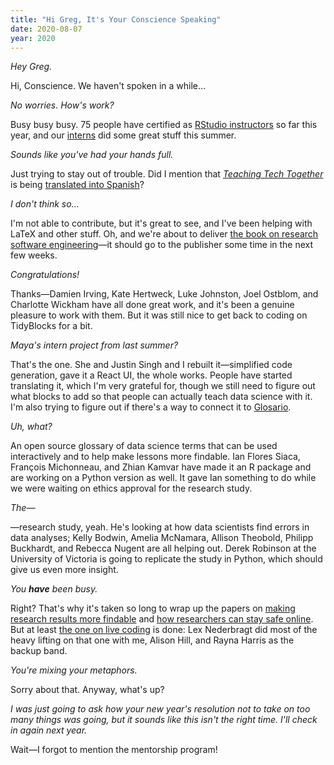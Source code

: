 ```yaml
---
title: "Hi Greg, It's Your Conscience Speaking"
date: 2020-08-07
year: 2020
---
```


*Hey Greg.*

Hi, Conscience. We haven't spoken in a while…

*No worries. How's work?*

Busy busy busy.
75 people have certified as [RStudio instructors](https://education.rstudio.com/trainers/) so far this year,
and our [interns](https://education.rstudio.com/tags/internship/) did some great stuff this summer.

*Sounds like you've had your hands full.*

Just trying to stay out of trouble.
Did I mention that [*Teaching Tech Together*](https://teachtogether.tech) is being
[translated into Spanish](https://teachtogether.tech/es/index.html)?

*I don't think so…*

I'm not able to contribute, but it's great to see, and I've been helping with LaTeX and other stuff.
Oh, and we're about to deliver
[the book on research software engineering](https://github.com/merely-useful/merely-useful.github.io/)—it
should go to the publisher some time in the next few weeks.

*Congratulations!*

Thanks—Damien Irving, Kate Hertweck, Luke Johnston, Joel Ostblom, and Charlotte Wickham have all done great work,
and it's been a genuine pleasure to work with them.
But it was still nice to get back to coding on TidyBlocks for a bit.

*Maya's intern project from last summer?*

That's the one.
She and Justin Singh and I rebuilt it—simplified code generation,
gave it a React UI,
the whole works.
People have started translating it,
which I'm very grateful for,
though we still need to figure out what blocks to add so that people can actually teach data science with it.
I'm also trying to figure out if there's a way to connect it to [Glosario](https://carpentries.github.io/glosario/).

*Uh, what?*

An open source glossary of data science terms
that can be used interactively and to help make lessons more findable.
Ian Flores Siaca, François Michonneau, and Zhian Kamvar have made it an R package
and are working on a Python version as well.
It gave Ian something to do while we were waiting on ethics approval for the research study.

*The—*

—research study, yeah.
He's looking at how data scientists find errors in data analyses;
Kelly Bodwin, Amelia McNamara, Allison Theobold, Philipp Buckhardt, and Rebecca Nugent are all helping out.
Derek Robinson at the University of Victoria is going to replicate the study in Python,
which should give us even more insight.

*You <b>have</b> been busy.*

Right?
That's why it's taken so long to wrap up the papers on
[making research results more findable](https://github.com/gvwilson/10-findable/)
and [how researchers can stay safe online](https://github.com/gvwilson/10-safety/).
But at least [the one on live coding](https://github.com/lexnederbragt/ten_quick_tips_live_coding) is done:
Lex Nederbragt did most of the heavy lifting on that one with me, Alison Hill, and Rayna Harris as the backup band.

*You're mixing your metaphors.*

Sorry about that.
Anyway,
what's up?

*I was just going to ask how your new year's resolution not to take on too many things was going,
but it sounds like this isn't the right time.
I'll check in again next year.*

Wait—I forgot to mention the mentorship program!
